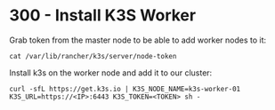 # 300 - Install K3S Worker

Grab token from the master node to be able to add worker nodes to it:

```
cat /var/lib/rancher/k3s/server/node-token
```

Install k3s on the worker node and add it to our cluster:

```
curl -sfL https://get.k3s.io | K3S_NODE_NAME=k3s-worker-01 K3S_URL=https://<IP>:6443 K3S_TOKEN=<TOKEN> sh - 
```
